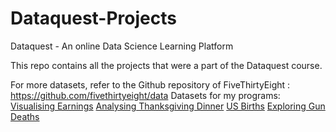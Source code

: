 # Dataquest-Projects
Dataquest - An online Data Science Learning Platform

This repo contains all the projects that were a part of the Dataquest course.

For more datasets, refer to the Github repository of FiveThirtyEight :
https://github.com/fivethirtyeight/data
Datasets for my programs: 
<a href="https://github.com/fivethirtyeight/data/blob/master/college-majors/recent-grads.csv">Visualising Earnings</a>
<a href="https://github.com/fivethirtyeight/data/blob/master/thanksgiving-2015/thanksgiving-2015-poll-data.csv">Analysing Thanksgiving Dinner</a>
<a href="https://github.com/fivethirtyeight/data/blob/master/births/US_births_1994-2003_CDC_NCHS.csv">US Births</a>
<a href="https://raw.githubusercontent.com/fivethirtyeight/guns-data/master/full_data.csv">Exploring Gun Deaths</a>

